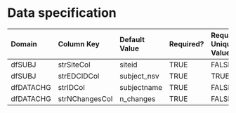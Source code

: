 # Data specification

|**Domain** |**Column Key** |**Default Value** |**Required?** |**Require Unique Values?** |
|:----------|:--------------|:-----------------|:-------------|:--------------------------|
|dfSUBJ     |strSiteCol     |siteid            |TRUE          |FALSE                      |
|dfSUBJ     |strEDCIDCol    |subject_nsv       |TRUE          |TRUE                       |
|dfDATACHG  |strIDCol       |subjectname       |TRUE          |FALSE                      |
|dfDATACHG  |strNChangesCol |n_changes         |TRUE          |FALSE                      |
